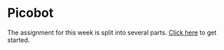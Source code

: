 # Picobot

The assignment for this week is split into several parts. 
[Click here](https://github.com/pioneer-dsl-2018/picobot/wiki) to get started.

